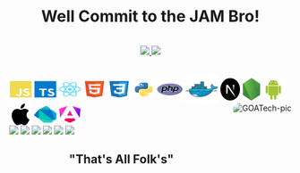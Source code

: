 <h1 align="center"> Well Commit to the JAM Bro!</h1>
<br>
<div align="center">
  <a href="https://github.com/linsrep">
  <img height="160em" src="https://github-readme-stats.vercel.app/api?username=linsrep&show_icons=true&theme=great-gatsby&include_all_commits=true&count_private=true"/>
  <img height="160em" src="https://github-readme-stats.vercel.app/api/top-langs/?username=linsrep&layout=compact&langs_count=7&theme=great-gatsby"/>
  </a>
</div>
<div style="display: inline_block"><br><br>
  <img align="center" alt="GOATech-Js" height="30" width="40" src="https://raw.githubusercontent.com/devicons/devicon/master/icons/javascript/javascript-plain.svg">
  <img align="center" alt="GOATech-Ts" height="30" width="40" src="https://raw.githubusercontent.com/devicons/devicon/master/icons/typescript/typescript-plain.svg">
  <img align="center" alt="GOATech-React" height="30" width="40" src="https://raw.githubusercontent.com/devicons/devicon/master/icons/react/react-original.svg">
  <img align="center" alt="GOATech-HTML" height="30" width="40" src="https://raw.githubusercontent.com/devicons/devicon/master/icons/html5/html5-original.svg">
  <img align="center" alt="GOATech-CSS" height="30" width="40" src="https://raw.githubusercontent.com/devicons/devicon/master/icons/css3/css3-original.svg">
  <img align="center" alt="GOATech-Python" height="30" width="40" src="https://raw.githubusercontent.com/devicons/devicon/master/icons/python/python-original.svg">
  <img align="center" alt="GOATech-PHP" height="40" width="45" src="https://raw.githubusercontent.com/devicons/devicon/master/icons/php/php-original.svg">
  <img align="center" alt="GOATech-Docker" height="50" width="60" src="https://raw.githubusercontent.com/devicons/devicon/master/icons/docker/docker-original.svg">
  <img align="center" alt="GOATech-nextjs" height="40" width="35" src="https://raw.githubusercontent.com/devicons/devicon/master/icons/nextjs/nextjs-original.svg">
  <img align="center" alt="GOATech-nodejs" height="40" width="35" src="https://raw.githubusercontent.com/devicons/devicon/master/icons/nodejs/nodejs-original.svg">
  <img align="center" alt="GOATech-android" height="40" width="35" src="https://raw.githubusercontent.com/devicons/devicon/master/icons/android/android-plain.svg">
  <img align="center" alt="GOATech-Apple" height="40" width="40" src="https://raw.githubusercontent.com/devicons/devicon/master/icons/apple/apple-original.svg">
  <img align="center" alt="GOATech-Dart" height="30" width="40" src="https://raw.githubusercontent.com/devicons/devicon/master/icons/dart/dart-original.svg">
  <img align="center" alt="GOATech-Angular" height="30" width="40" src="https://raw.githubusercontent.com/devicons/devicon/master/icons/angular/angular-original.svg">
  <img align="right" alt="GOATech-pic" height="130" style="border-radius:10px;" src="https://avatars.githubusercontent.com/u/167486873?s=400&u=aea6c9cb22bac3cdd1595597feea287996d16dca&v=4">
</div>

<div> 
  <a href="https://www.youtube.com/channel/UCloXzL4Rgjr7r_qHrH4pFzA" target="_blank"><img src="https://img.shields.io/badge/YouTube-FF0000?style=for-the-badge&logo=youtube&logoColor=white" /></a>
  <a href="https://instagram.com/diogolinsdrack" target="_blank"><img src="https://img.shields.io/badge/-Instagram-%23E4405F?style=for-the-badge&logo=instagram&logoColor=white" /></a>
 	<a href="https://twitter.com/diogolins018" target="_blank"><img src="https://img.shields.io/badge/Twitter-1DA1F2?style=for-the-badge&logo=twitter&logoColor=white" /></a>
 <a href="https://api.whatsapp.com/send?phone=5518996475908&text=Olá! Te achei no GitHub e queria entrar em contato" target="_blank"><img src="https://img.shields.io/badge/WhatsApp-25D366?style=for-the-badge&logo=whatsapp&logoColor=white" /></a> 
  <a href="mailto:goatechbr@gmail.com"><img src="https://img.shields.io/badge/-Gmail-%23333?style=for-the-badge&logo=gmail&logoColor=white" /></a>
  <a href="https://www.linkedin.com/in/dolwebdesign/" target="_blank"><img src="https://img.shields.io/badge/-LinkedIn-%230077B5?style=for-the-badge&logo=linkedin&logoColor=white" /></a>
</div>
<h2 align="center">"That's All Folk's"</h2>
